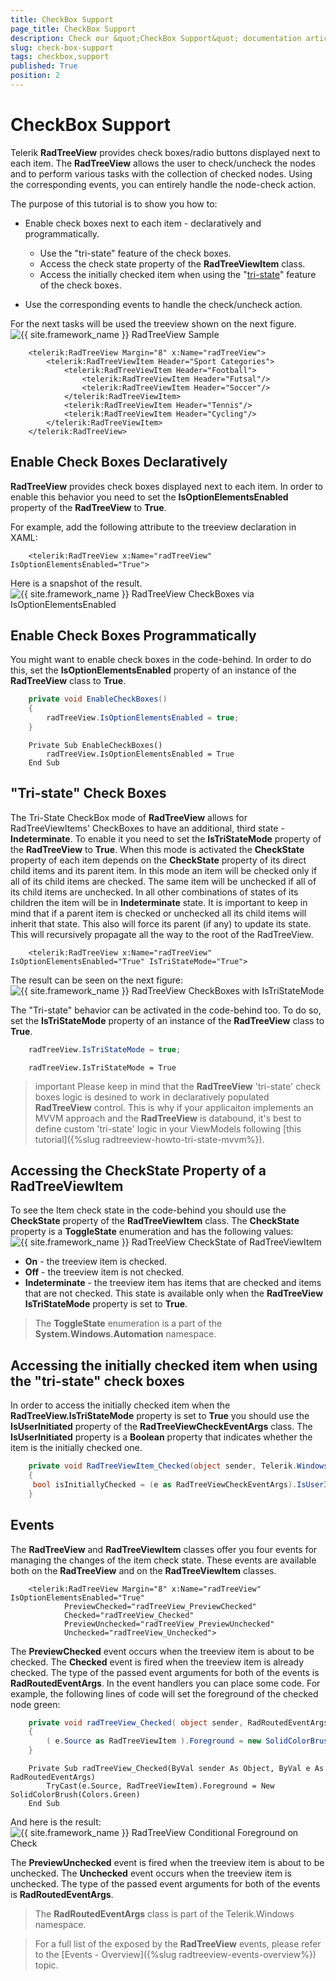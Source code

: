```yaml
---
title: CheckBox Support
page_title: CheckBox Support
description: Check our &quot;CheckBox Support&quot; documentation article for the RadTreeView {{ site.framework_name }} control.
slug: check-box-support
tags: checkbox,support
published: True
position: 2
---
```


# CheckBox Support

Telerik __RadTreeView__ provides check boxes/radio buttons displayed next to each item. The __RadTreeView__ allows the user to check/uncheck the nodes and to perform various tasks with the collection of checked nodes. Using the corresponding events, you can entirely handle the node-check action.	  

The purpose of this tutorial is to show you how to:

* Enable check boxes next to each item - declaratively and programmatically.		  

	* Use the "tri-state" feature of the check boxes.
	* Access the check state property of the __RadTreeViewItem__ class.
	* Access the initially checked item when using the "[tri-state](#tri-state-check-boxes)" feature of the check boxes.			  

* Use the corresponding events to handle the check/uncheck action. 

For the next tasks will be used the treeview shown on the next figure. 
![{{ site.framework_name }} RadTreeView Sample](images/RadTreeView_FeaturesCheckBoxLinesSupport_001.png)

```XAML
	<telerik:RadTreeView Margin="8" x:Name="radTreeView">
	    <telerik:RadTreeViewItem Header="Sport Categories">
	        <telerik:RadTreeViewItem Header="Football">
	            <telerik:RadTreeViewItem Header="Futsal"/>
	            <telerik:RadTreeViewItem Header="Soccer"/>
	        </telerik:RadTreeViewItem>
	        <telerik:RadTreeViewItem Header="Tennis"/>
	        <telerik:RadTreeViewItem Header="Cycling"/>
	    </telerik:RadTreeViewItem>
	</telerik:RadTreeView>
```

## Enable Check Boxes Declaratively 

__RadTreeView__ provides check boxes displayed next to each item. In order to enable this behavior you need to set the __IsOptionElementsEnabled__ property of the __RadTreeView__ to __True__.
			

For example, add the following attribute to the treeview declaration in XAML: 

```XAML
	<telerik:RadTreeView x:Name="radTreeView" IsOptionElementsEnabled="True">
```

Here is a snapshot of the result. 
![{{ site.framework_name }} RadTreeView CheckBoxes via IsOptionElementsEnabled](images/RadTreeView_FeaturesCheckBoxLinesSupport_020.png)

## Enable Check Boxes Programmatically 

You might want to enable check boxes in the code-behind. In order to do this, set the __IsOptionElementsEnabled__ property of an instance of the __RadTreeView__ class to __True__.

```C#
	private void EnableCheckBoxes()
	{
	    radTreeView.IsOptionElementsEnabled = true;
	}
```
```VB.NET
	Private Sub EnableCheckBoxes()
	    radTreeView.IsOptionElementsEnabled = True
	End Sub
```

## "Tri-state" Check Boxes 

The Tri-State CheckBox mode of __RadTreeView__ allows for RadTreeViewItems' CheckBoxes to have an additional, third state - __Indeterminate__. To enable it you need to set the __IsTriStateMode__ property of the __RadTreeView__ to __True__. When this mode is activated the __CheckState__ property of each item depends on the __CheckState__ property of its direct child items and its parent item. In this mode an item will be checked only if all of its child items are checked. The same item will be unchecked if all of its child items are unchecked. In all other combinations of states of its children the item will be in __Indeterminate__ state. It is important to keep in mind that if a parent item is checked or unchecked all its child items will inherit that state. This also will force its parent (if any) to update its state. This will recursively propagate all the way to the root of the RadTreeView.

```XAML
	<telerik:RadTreeView x:Name="radTreeView" IsOptionElementsEnabled="True" IsTriStateMode="True">
```

The result can be seen on the next figure: 
![{{ site.framework_name }} RadTreeView CheckBoxes with IsTriStateMode](images/RadTreeView_FeaturesCheckBoxLinesSupport_050.png)

The "Tri-state" behavior can be activated in the code-behind too. To do so, set the __IsTriStateMode__ property of an instance of the __RadTreeView__ class to __True__.		

```C#
	radTreeView.IsTriStateMode = true;
```
```VB.NET
	radTreeView.IsTriStateMode = True
```

>important Please keep in mind that the __RadTreeView__ 'tri-state' check boxes logic is desined to work in declaratively populated __RadTreeView__ control. This is why if your applicaiton implements an MVVM approach and the __RadTreeView__ is databound, it's best to define custom 'tri-state' logic in your ViewModels following [this  tutorial]({%slug radtreeview-howto-tri-state-mvvm%}).

## Accessing the CheckState Property of a RadTreeViewItem 

To see the Item check state in the code-behind you should use the __CheckState__ property of the __RadTreeViewItem__ class. The __CheckState__ property is a __ToggleState__ enumeration and has the following values:
![{{ site.framework_name }} RadTreeView CheckState of RadTreeViewItem](images/RadTreeView_FeaturesCheckBoxLinesSupport_060.png)

* __On__ - the treeview item is checked.
* __Off__ - the treeview item is not checked.			
* __Indeterminate__ - the treeview item has items that are checked and items that are not checked. This state is available only when the __RadTreeView IsTriStateMode__ property is set to __True__.			

>The __ToggleState__ enumeration is a part of the __System.Windows.Automation__ namespace.		  

## Accessing the initially checked item when using the "tri-state" check boxes 

In order to access the initially checked item when the __RadTreeView.IsTriStateMode__ property is set to __True__ you should use the __IsUserInitiated__  property of the __RadTreeViewCheckEventArgs__ class. The __IsUserInitiated__ property is a __Boolean__ property that indicates whether the item is the initially checked one.

```C#
	private void RadTreeViewItem_Checked(object sender, Telerik.Windows.RadRoutedEventArgs e)
	{
	 bool isInitiallyChecked = (e as RadTreeViewCheckEventArgs).IsUserInitiated;
	}
```

## Events 

The __RadTreeView__ and __RadTreeViewItem__ classes offer you four events for managing the changes of the item check state. These events are available both on the __RadTreeView__ and on the __RadTreeViewItem__ classes.		

```XAML
	<telerik:RadTreeView Margin="8" x:Name="radTreeView" IsOptionElementsEnabled="True"
	        PreviewChecked="radTreeView_PreviewChecked"
	        Checked="radTreeView_Checked"
	        PreviewUnchecked="radTreeView_PreviewUnchecked"
	        Unchecked="radTreeView_Unchecked">
```

The __PreviewChecked__ event occurs when the treeview item is about to be checked. The __Checked__ event is fired when the treeview item is already checked. The type of the passed event arguments for both of the events is __RadRoutedEventArgs__. In the event handlers you can place some code. For example, the following lines of code will set the foreground of the checked node green:

```C#
	private void radTreeView_Checked( object sender, RadRoutedEventArgs e )
	{
	    ( e.Source as RadTreeViewItem ).Foreground = new SolidColorBrush( Colors.Green );
	}
```
```VB.NET
	Private Sub radTreeView_Checked(ByVal sender As Object, ByVal e As RadRoutedEventArgs)
	    TryCast(e.Source, RadTreeViewItem).Foreground = New SolidColorBrush(Colors.Green)
	End Sub
```

And here is the result: 
![{{ site.framework_name }} RadTreeView Conditional Foreground on Check](images/RadTreeView_FeaturesCheckBoxLinesSupport_070.png)

The __PreviewUnchecked__ event is fired when the treeview item is about to be unchecked. The __Unchecked__ event occurs when the treeview item is unchecked. The type of the passed event arguments for both of the events is __RadRoutedEventArgs__.

>The __RadRoutedEventArgs__ class is part of the Telerik.Windows namespace. 

<!-- -->
>For a full list of the exposed by the __RadTreeView__ events, please refer to the [Events - Overview]({%slug radtreeview-events-overview%}) topic.
